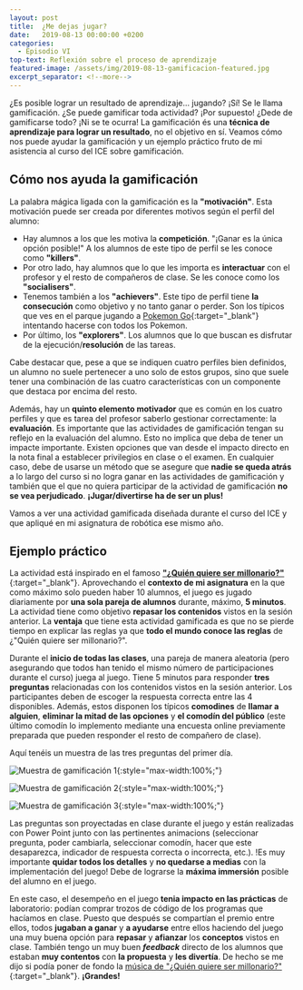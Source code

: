 ```yaml
---
layout: post
title:  ¿Me dejas jugar?
date:   2019-08-13 00:00:00 +0200
categories:
  - Episodio VI
top-text: Reflexión sobre el proceso de aprendizaje
featured-image: /assets/img/2019-08-13-gamificacion-featured.jpg
excerpt_separator: <!--more-->
---
```


¿Es posible lograr un resultado de aprendizaje... jugando? ¡Sí! Se le llama gamificación. ¿Se puede gamificar toda actividad? ¡Por supuesto! ¿Dede de gamificarse todo? ¡Ni se te ocurra! La gamificación és una **técnica de aprendizaje para lograr un resultado**, no el objetivo en sí. Veamos cómo nos puede ayudar la gamificación y un ejemplo práctico fruto de mi asistencia al curso del ICE sobre gamificación.

<!--more-->

## Cómo nos ayuda la gamificación

La palabra mágica ligada con la gamificación es la **"motivación"**. Esta motivación puede ser creada por diferentes motivos según el perfil del alumno:

- Hay alumnos a los que les motiva la **competición**. "¡Ganar es la única opción posible!" A los alumnos de este tipo de perfil se les conoce como **"killers"**.
- Por otro lado, hay alumnos que lo que les importa es **interactuar** con el profesor y el resto de compañeros de clase. Se les conoce como los **"socialisers"**.
- Tenemos también a los **"achievers"**. Este tipo de perfil tiene **la consecución** como objetivo y no tanto ganar o perder. Son los típicos que ves en el parque jugando a [Pokemon Go](https://es.wikipedia.org/wiki/Pok%C3%A9mon_GO){:target="_blank"} intentando hacerse con todos los Pokemon.
- Por último, los **"explorers"**. Los alumnos que lo que buscan es disfrutar de la ejecución/**resolución** de las tareas.

Cabe destacar que, pese a que se indiquen cuatro perfiles bien definidos, un alumno no suele pertenecer a uno solo de estos grupos, sino que suele tener una combinación de las cuatro características con un componente que destaca por encima del resto.

Además, hay un **quinto elemento motivador** que es común en los cuatro perfiles y que es tarea del profesor saberlo gestionar correctamente: la **evaluación**. Es importante que las actividades de gamificación tengan su reflejo en la evaluación del alumno. Esto no implica que deba de tener un impacte importante. Existen opciones que van desde el impacto directo en la nota final a establecer privilegios en clase o el examen. En cualquier caso, debe de usarse un método que se asegure que **nadie se queda atrás** a lo largo del curso si no logra ganar en las actividades de gamificación y también que el que no quiera participar de la actividad de gamificación **no se vea perjudicado**. **¡Jugar/divertirse ha de ser un plus!**

Vamos a ver una actividad gamificada diseñada durante el curso del ICE y que apliqué en mi asignatura de robótica ese mismo año.

## Ejemplo práctico

La actividad está inspirado en el famoso [**"¿Quién quiere ser millonario?"**](https://es.wikipedia.org/wiki/%C2%BFQui%C3%A9n_quiere_ser_millonario%3F){:target="_blank"}. Aprovechando el **contexto de mi asignatura** en la que como máximo solo pueden haber 10 alumnos, el juego es jugado diariamente por **una sola pareja de alumnos** durante, máximo, **5 minutos**. La actividad tiene como objetivo **repasar los contenidos** vistos en la sesión anterior. La **ventaja** que tiene esta actividad gamificada es que no se pierde tiempo en explicar las reglas ya que **todo el mundo conoce las reglas** de ¿"Quién quiere ser millonario?".

Durante el **inicio de todas las clases**, una pareja de manera aleatoria (pero asegurando que todos han tenido el mismo número de participaciones durante el curso) juega al juego. Tiene 5 minutos para responder **tres preguntas** relacionadas con los contenidos vistos en la sesión anterior. Los participantes deben de escoger la respuesta correcta entre las 4 disponibles. Además, estos disponen los típicos **comodines** de **llamar a alguien**, **eliminar la mitad de las opciones** y **el comodín del público** (este último comodín lo implemento mediante una encuesta online previamente preparada que pueden responder el resto de compañero de clase).

Aquí tenéis un muestra de las tres preguntas del primer día.

![Muestra de gamificación 1](/assets/img/gamificacion-muestra-1_Página_04.jpg){:style="max-width:100%;"}

![Muestra de gamificación 2](/assets/img/gamificacion-muestra-1_Página_05.jpg){:style="max-width:100%;"}

![Muestra de gamificación 3](/assets/img/gamificacion-muestra-1_Página_06.jpg){:style="max-width:100%;"}

Las preguntas son proyectadas en clase durante el juego y están realizadas con Power Point junto con las pertinentes animacions (seleccionar pregunta, poder cambiarla, seleccionar comodín, hacer que este desaparezca, indicador de respuesta correcta o incorrecta, etc.). !Es muy importante **quidar todos los detalles** y **no quedarse a medias** con la implementación del juego! Debe de lograrse la **máxima immersión** posible del alumno en el juego.

En este caso, el desempeño en el juego **tenia impacto en las prácticas** de laboratorio: podían comprar trozos de código de los programas que hacíamos en clase. Puesto que después se compartían el premio entre ellos, todos **jugaban a ganar** y **a ayudarse** entre ellos haciendo del juego una muy buena opción para **repasar** y **afianzar** los **conceptos** vistos en clase. También tengo un muy buen ***feedback*** directo de los alumnos que estaban **muy contentos** con **la propuesta** y **les divertía**. De hecho se me dijo si podía poner de fondo la [música de "¿Quién quiere ser millonario?"](https://www.youtube.com/watch?v=KGe_wKzahgA){:target="_blank"}. **¡Grandes!**